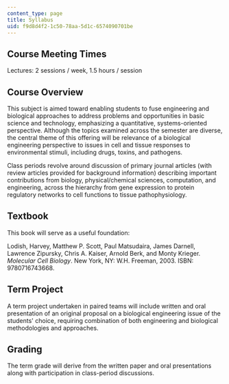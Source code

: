 ```yaml
---
content_type: page
title: Syllabus
uid: f9d8d4f2-1c50-78aa-5d1c-6574090701be
---
```


Course Meeting Times
--------------------

Lectures: 2 sessions / week, 1.5 hours / session

Course Overview
---------------

This subject is aimed toward enabling students to fuse engineering and biological approaches to address problems and opportunities in basic science and technology, emphasizing a quantitative, systems-oriented perspective. Although the topics examined across the semester are diverse, the central theme of this offering will be relevance of a biological engineering perspective to issues in cell and tissue responses to environmental stimuli, including drugs, toxins, and pathogens.

Class periods revolve around discussion of primary journal articles (with review articles provided for background information) describing important contributions from biology, physical/chemical sciences, computation, and engineering, across the hierarchy from gene expression to protein regulatory networks to cell functions to tissue pathophysiology.

Textbook
--------

This book will serve as a useful foundation:

Lodish, Harvey, Matthew P. Scott, Paul Matsudaira, James Darnell, Lawrence Zipursky, Chris A. Kaiser, Arnold Berk, and Monty Krieger. _Molecular Cell Biology_. New York, NY: W.H. Freeman, 2003. ISBN: 9780716743668.

Term Project
------------

A term project undertaken in paired teams will include written and oral presentation of an original proposal on a biological engineering issue of the students' choice, requiring combination of both engineering and biological methodologies and approaches.

Grading
-------

The term grade will derive from the written paper and oral presentations along with participation in class-period discussions.